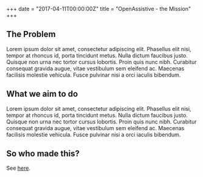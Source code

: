 +++
date = "2017-04-11T00:00:00Z"
title = "OpenAssistive - the Mission"
+++

<!--more-->
## The Problem

Lorem ipsum dolor sit amet, consectetur adipiscing elit. Phasellus elit nisi, tempor at rhoncus id, porta tincidunt metus. Nulla dictum faucibus justo. Quisque non urna nec tortor cursus lobortis. Proin quis nunc nibh. Curabitur consequat gravida augue, vitae vestibulum sem eleifend ac. Maecenas facilisis molestie vehicula. Fusce pulvinar nisi a orci iaculis bibendum.

## What we aim to do 

Lorem ipsum dolor sit amet, consectetur adipiscing elit. Phasellus elit nisi, tempor at rhoncus id, porta tincidunt metus. Nulla dictum faucibus justo. Quisque non urna nec tortor cursus lobortis. Proin quis nunc nibh. Curabitur consequat gravida augue, vitae vestibulum sem eleifend ac. Maecenas facilisis molestie vehicula. Fusce pulvinar nisi a orci iaculis bibendum.

## So who made this?

See [here](2017/04/who-made-this/). 